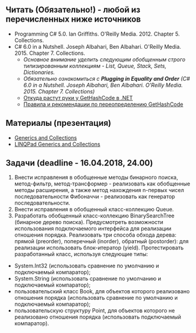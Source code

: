 ## Читать (Обязательно!) - любой из перечисленных ниже источников
- Programming C# 5.0. Ian Griffiths. O'Reilly Media. 2012. Chapter 5. Collections.
- C# 6.0 in a Nutshell. Joseph Albahari, Ben Albahari. O'Reilly Media. 2015. Chapter 7. Collections.
  - *Основное внимание уделить следующим обобщенным строго типизированным коллекциям - List, Queue, Stack, Sets, Dictionaries.*
  - *Обязательно ознакомиться с **Plugging in Equality and Order** (C# 6.0 in a Nutshell. Joseph Albahari, Ben Albahari. O'Reilly Media. 2015. Chapter 7. Collections)*
  - [Откуда растут руки у GetHashCode в .NET](https://habrahabr.ru/post/188038/)
  - [Правила и рекомендации по переопределению GetHashCode](https://blogs.msdn.microsoft.com/ruericlippert/2011/03/20/943/)

## Материалы (презентация)
- [Generics and Collections](https://github.com/EPM-RD-NETLAB/.NET-Framework-modules/tree/master/M10.%20Generics%20and%20Collections)
- [LINQPad Generics and Collections](https://drive.google.com/drive/u/0/folders/1hnixc0qkILYSvmikBzAu3iWRWH3Xj6Hh)

## Задачи (deadline - 16.04.2018, 24.00)
1. Внести исправления в обобщенные методы бинарного поиска, метод-фильтр, метод-трансформер - реализовать как обобщенные методы расширения, а также метод нахождения n-первых чисел последовательности Фибоначчи - реализовать как генератор последовательности.
2. Внести исправления в обобщенный класс-коллекцию Queue.
3. Разработать обобщенный класс-коллекцию BinarySearchTree (бинарное дерево поиска). Предусмотреть возможности использования подключаемого интерфейса для реализации отношения порядка. Реализовать три способа обхода дерева: прямой (preorder), поперечный (inorder), обратный (postorder): для реализации использовать блок-итератор (yield). Протестировать разработанный класс, используя следующие типы:
  - System.Int32 (использовать сравнение по умолчанию и подключаемый компаратор); 
  - System.String (использовать сравнение по умолчанию и подключаемый компаратор); 
  - пользовательский класс Book, для объектов которого реализовано отношения порядка (использовать сравнение по умолчанию и подключаемый компаратор); 
  - пользовательскую структуру Point, для объектов которого не реализовано отношения порядка (использовать подключаемый компаратор).
